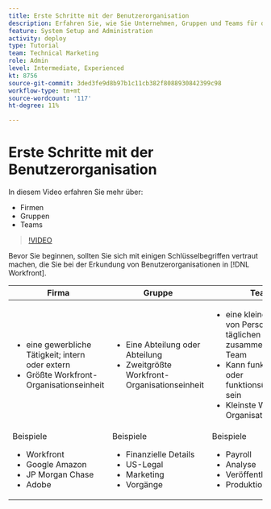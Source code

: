```yaml
---
title: Erste Schritte mit der Benutzerorganisation
description: Erfahren Sie, wie Sie Unternehmen, Gruppen und Teams für die Benutzerorganisation und Berechtigungen für Arbeitselemente verwenden.
feature: System Setup and Administration
activity: deploy
type: Tutorial
team: Technical Marketing
role: Admin
level: Intermediate, Experienced
kt: 8756
source-git-commit: 3ded3fe9d8b97b1c11cb382f8088930842399c98
workflow-type: tm+mt
source-wordcount: '117'
ht-degree: 11%

---
```


# Erste Schritte mit der Benutzerorganisation

In diesem Video erfahren Sie mehr über:

* Firmen
* Gruppen
* Teams

>[!VIDEO](https://video.tv.adobe.com/v/335068/?quality=12)

Bevor Sie beginnen, sollten Sie sich mit einigen Schlüsselbegriffen vertraut machen, die Sie bei der Erkundung von Benutzerorganisationen in [!DNL Workfront].

| Firma | Gruppe | Team |
| --- | --- | --- |
| <ul><li>eine gewerbliche Tätigkeit; intern oder extern</li><li>Größte Workfront-Organisationseinheit</li></ul> | <ul><li>Eine Abteilung oder Abteilung</li><li>Zweitgrößte Workfront-Organisationseinheit</li></ul> | <ul><li>eine kleine Sammlung von Personen, die an täglichen Aktivitäten zusammenarbeiten; Team</li><li>Kann funktionsfähig oder funktionsübergreifend sein</li><li>Kleinste Workfront-Organisationseinheit</li></ul> |
| Beispiele <ul><li>Workfront</li><li>Google Amazon</li><li>JP Morgan Chase</li><li>Adobe</li></ul> | Beispiele <ul><li>Finanzielle Details</li><li>US-Legal</li><li>Marketing</li><li>Vorgänge</li></ul> | Beispiele <ul><li>Payroll</li><li>Analyse</li><li>Veröffentlichung</li><li>Produktion</li></ul> |



